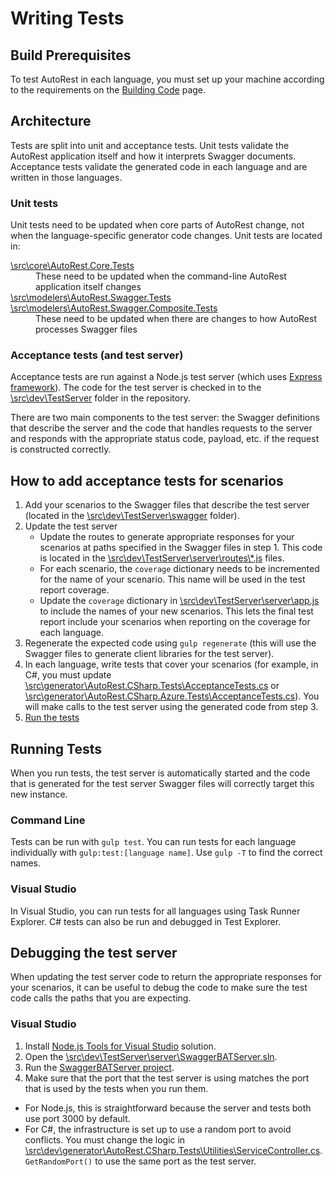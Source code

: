 # Writing Tests

## Build Prerequisites
To test AutoRest in each language, you must set up your machine according to the requirements on the [Building Code](building-code.md) page.

## Architecture
Tests are split into unit and acceptance tests. Unit tests validate the AutoRest application itself and how it interprets Swagger documents. Acceptance tests validate the generated code in each language and are written in those languages.

### Unit tests
Unit tests need to be updated when core parts of AutoRest change, not when the language-specific generator code changes. Unit tests are located in:
<dl>
  <dt><a href="../src/core/AutoRest.Core.Tests/">\src\core\AutoRest.Core.Tests</a></dt>
  <dd>These need to be updated when the command-line AutoRest application itself changes</dd>
  <dt><a href="../src/modelers/AutoRest.Swagger.Tests">\src\modelers\AutoRest.Swagger.Tests</a><br>
      <a href="../src/modelers/AutoRest.CompositeSwagger.Tests">\src\modelers\AutoRest.Swagger.Composite.Tests</a></dt>
  <dd>These need to be updated when there are changes to how AutoRest processes Swagger files</dd>
</dl>

### Acceptance tests (and test server)
Acceptance tests are run against a Node.js test server (which uses [Express framework](http://expressjs.com/)). The code for the test server is checked in to the [\\src\\dev\\TestServer](../src/dev/TestServer/) folder in the repository.

There are two main components to the test server: the Swagger definitions that describe the server and the code that handles requests to the server and responds with the appropriate status code, payload, etc. if the request is constructed correctly.

## How to add acceptance tests for scenarios
1. Add your scenarios to the Swagger files that describe the test server (located in the [\\src\\dev\\TestServer\\swagger](../src/dev/TestServer/swagger/) folder).
2. Update the test server
   - Update the routes to generate appropriate responses for your scenarios at paths specified in the Swagger files in step 1. This code is located in the [\\src\\dev\\TestServer\\server\\routes\\*.js](../src/dev/TestServer/server/routes) files.
   - For each scenario, the `coverage` dictionary needs to be incremented for the name of your scenario. This name will be used in the test report coverage. 
   - Update the `coverage` dictionary in [\\src\\dev\\TestServer\\server\\app.js](../src/dev/TestServer/server/app.js) to include the names of your new scenarios. This lets the final test report include your scenarios when reporting on the coverage for each language.
3. Regenerate the expected code using `gulp regenerate` (this will use the Swagger files to generate client libraries for the test server).
4. In each language, write tests that cover your scenarios (for example, in C#, you must update [\\src\\generator\\AutoRest.CSharp.Tests\\AcceptanceTests.cs](../src/generator/AutoRest.CSharp.Tests/AcceptanceTests.cs) or [\\src\\generator\\AutoRest.CSharp.Azure.Tests\\AcceptanceTests.cs](../src/generator/AutoRest.CSharp.Azure.Tests/AcceptanceTests.cs)). You will make calls to the test server using the generated code from step 3.
5. [Run the tests](#running-tests)

## Running Tests
When you run tests, the test server is automatically started and the code that is generated for the test server Swagger files will correctly target this new instance.

### Command Line
Tests can be run with `gulp test`. You can run tests for each language individually with `gulp:test:[language name]`. Use `gulp -T` to find the correct names.

### Visual Studio
In Visual Studio, you can run tests for all languages using Task Runner Explorer. C# tests can also be run and debugged in Test Explorer.

## Debugging the test server
When updating the test server code to return the appropriate responses for your scenarios, it can be useful to debug the code to make sure the test code calls the paths that you are expecting.

### Visual Studio
1. Install [Node.js Tools for Visual Studio](https://www.visualstudio.com/en-us/features/node-js-vs.aspx) solution.
2. Open the [\\src\\dev\\TestServer\\server\\SwaggerBATServer.sln](../src/dev/TestServer/server/SwaggerBATServer.sln).
3. Run the [SwaggerBATServer project](../src/dev/TestServer/server/SwaggerBATServer.njsproj).
4. Make sure that the port that the test server is using matches the port that is used by the tests when you run them.
  - For Node.js, this is straightforward because the server and tests both use port 3000 by default.
  - For C#, the infrastructure is set up to use a random port to avoid conflicts. You must change the logic in [\\src\\dev\\generator\\AutoRest.CSharp.Tests\\Utilities\\ServiceController.cs](../src/generator/AutoRest.CSharp.Tests/Utilities/ServiceController.cs).`GetRandomPort()` to use the same port as the test server.